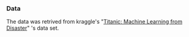 ### Data

The data was retrived from kraggle's "[Titanic: Machine Learning from Disaster](https://www.kaggle.com/c/titanic/data)" 's data set.

